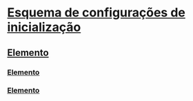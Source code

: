 # [Esquema de configurações de inicialização](index.md)
## [<startup> Elemento](startup-element.md)
### [<requiredRuntime> Elemento](requiredruntime-element.md)
### [<supportedRuntime> Elemento](supportedruntime-element.md)
